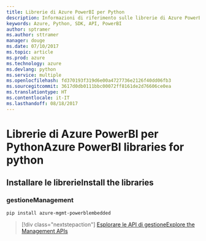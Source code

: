 ```yaml
---
title: Librerie di Azure PowerBI per Python
description: Informazioni di riferimento sulle librerie di Azure PowerBI per Python
keywords: Azure, Python, SDK, API, PowerBI
author: sptramer
ms.author: sttramer
manager: douge
ms.date: 07/10/2017
ms.topic: article
ms.prod: azure
ms.technology: azure
ms.devlang: python
ms.service: multiple
ms.openlocfilehash: fd370193f319d6e00a4727736e2126f40dd06fb3
ms.sourcegitcommit: 3617d0db0111bbc00072ff8161de2d76606ce0ea
ms.translationtype: HT
ms.contentlocale: it-IT
ms.lasthandoff: 08/18/2017
---
```

# <a name="azure-powerbi-libraries-for-python"></a><span data-ttu-id="f4a53-104">Librerie di Azure PowerBI per Python</span><span class="sxs-lookup"><span data-stu-id="f4a53-104">Azure PowerBI libraries for python</span></span>

## <a name="install-the-libraries"></a><span data-ttu-id="f4a53-105">Installare le librerie</span><span class="sxs-lookup"><span data-stu-id="f4a53-105">Install the libraries</span></span>


### <a name="management"></a><span data-ttu-id="f4a53-106">gestione</span><span class="sxs-lookup"><span data-stu-id="f4a53-106">Management</span></span>

```bash
pip install azure-mgmt-powerblembedded
```
> [!div class="nextstepaction"]
> [<span data-ttu-id="f4a53-107">Esplorare le API di gestione</span><span class="sxs-lookup"><span data-stu-id="f4a53-107">Explore the Management APIs</span></span>](/python/api/overview/azure/powerbi/managementlibrary)